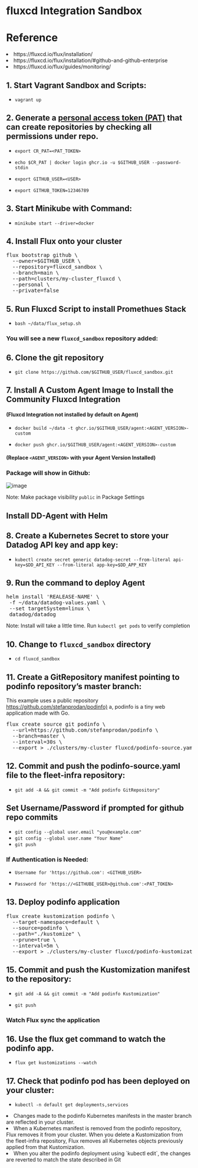 # fluxcd Integration Sandbox

# Reference

<li><link>https://fluxcd.io/flux/installation/</link></li>
<li><link>https://fluxcd.io/flux/installation/#github-and-github-enterprise</link></li>
<li><link>https://fluxcd.io/flux/guides/monitoring/</link></li>


<h2>1. Start Vagrant Sandbox and Scripts:</h2>

- `vagrant up`

<h2>2. Generate a <a href="https://docs.github.com/en/authentication/keeping-your-account-and-data-secure/managing-your-personal-access-tokens">personal access token (PAT)</a> that can create repositories by checking all permissions under repo. </h2>

- `export CR_PAT=<PAT_TOKEN>`
  
- `echo $CR_PAT | docker login ghcr.io -u $GITHUB_USER --password-stdin`

- `export GITHUB_USER=<USER>`

- `export GITHUB_TOKEN=12346789`

<h2>3. Start Minikube with Command:</h2>

- `minikube start --driver=docker`

## 4. Install Flux onto your cluster
<pre>flux bootstrap github \
  --owner=$GITHUB_USER \
  --repository=fluxcd_sandbox \
  --branch=main \
  --path=clusters/my-cluster_fluxcd \
  --personal \
  --private=false
</pre>

<h2>5. Run Fluxcd Script to install Promethues Stack</h2>

- `bash ~/data/flux_setup.sh`

### You will see a new `fluxcd_sandbox` repository added:

## 6. Clone the git repository

- `git clone https://github.com/$GITHUB_USER/fluxcd_sandbox.git`

## 7. Install A Custom Agent Image to Install the Community Fluxcd Integration

####  (Fluxcd Integration not installed by default on Agent)

- `docker build ~/data -t ghcr.io/$GITHUB_USER/agent:<AGENT_VERSION>-custom`

- `docker push ghcr.io/$GITHUB_USER/agent:<AGENT_VERSION>-custom`

#### (Replace `<AGENT_VERSION>` with your Agent Version Installed)

### Package will show in Github:
![image](https://github.com/Dog-Gone-Earl/fluxcd_dev/assets/107069502/2908a636-4924-42e5-b052-a964ad65981a)

Note: Make package visibility `public` in Package Settings

## Install DD-Agent with Helm

## 8. Create a Kubernetes Secret to store your Datadog API key and app key:

- `kubectl create secret generic datadog-secret --from-literal api-key=$DD_API_KEY --from-literal app-key=$DD_APP_KEY`

## 9. Run the command to deploy Agent

<pre>helm install 'REALEASE-NAME' \
 -f ~/data/datadog-values.yaml \
 --set targetSystem=linux \
 datadog/datadog</pre>

Note: Install will take a little time. Run `kubectl get pods` to verify completion
## 10. Change to `fluxcd_sandbox` directory

- `cd fluxcd_sandbox`

## 11. Create a GitRepository manifest pointing to podinfo repository’s master branch:
<p>This example uses a public repository <a href="https://github.com/stefanprodan/podinfo">https://github.com/stefanprodan/podinfo)</a> a, podinfo is a tiny web application made with Go.</p>

<pre>flux create source git podinfo \
  --url=https://github.com/stefanprodan/podinfo \
  --branch=master \
  --interval=30s \
  --export > ./clusters/my-cluster_fluxcd/podinfo-source.yaml</pre>

## 12. Commit and push the podinfo-source.yaml file to the fleet-infra repository:

- `git add -A && git commit -m "Add podinfo GitRepository"`

## Set Username/Password if prompted for github repo commits
- `git config --global user.email "you@example.com"`
- `git config --global user.name "Your Name"`
 - `git push`

### If Authentication is Needed:

- `Username for 'https://github.com': <GITHUB_USER>`

- `Password for 'https://<GITHUBE_USER>@github.com':<PAT_TOKEN>`
 
 ## 13. Deploy podinfo application
 
  <pre>flux create kustomization podinfo \
  --target-namespace=default \
  --source=podinfo \
  --path="./kustomize" \
  --prune=true \
  --interval=5m \
  --export > ./clusters/my-cluster_fluxcd/podinfo-kustomization.yaml</pre>

## 15. Commit and push the Kustomization manifest to the repository:

- `git add -A && git commit -m "Add podinfo Kustomization"`

- `git push`

### Watch Flux sync the application 

## 16. Use the flux get command to watch the podinfo app.

- `flux get kustomizations --watch`

## 17. Check that podinfo pod has been deployed on your cluster:

- `kubectl -n default get deployments,services`

<li>Changes made to the podinfo Kubernetes manifests in the master branch are reflected in your cluster.</li>

<li>When a Kubernetes manifest is removed from the podinfo repository, Flux removes it from your cluster. When you delete a  
    Kustomization from the fleet-infra repository, Flux removes all Kubernetes objects previously applied from that Kustomization.</li>

<li>When you alter the podinfo deployment using `kubectl edit`, the changes are reverted to match the state described in Git</li>

 
